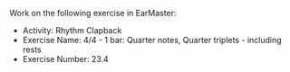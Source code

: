 Work on the following exercise in EarMaster:
- Activity: Rhythm Clapback
- Exercise Name: 4/4 - 1 bar: Quarter notes, Quarter triplets - including rests
- Exercise Number: 23.4
